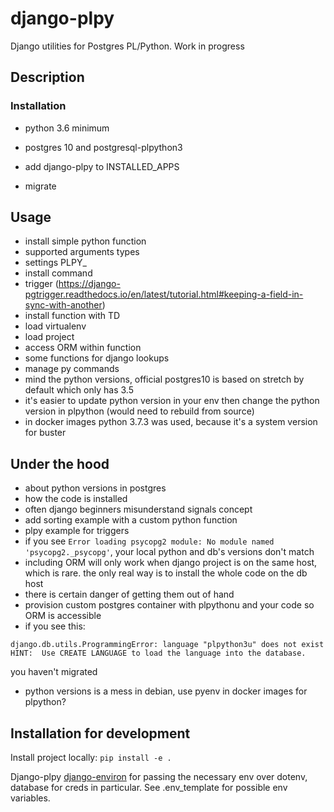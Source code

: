 # django-plpy

Django utilities for Postgres PL/Python. Work in progress

## Description


### Installation
- python 3.6 minimum
- postgres 10 and postgresql-plpython3

- add django-plpy to INSTALLED_APPS
- migrate
## Usage
+ install simple python function
+ supported arguments types
+ settings PLPY_
+ install command
+ trigger (https://django-pgtrigger.readthedocs.io/en/latest/tutorial.html#keeping-a-field-in-sync-with-another)
+ install function with TD
+ load virtualenv
+ load project
+ access ORM within function
+ some functions for django lookups
+ manage py commands
+ mind the python versions, official postgres10 is based on stretch by default which only has 3.5
+ it's easier to update python version in your env then change the python version in plpython (would need to rebuild from source)
+ in docker images python 3.7.3 was used, because it's a system version for buster

## Under the hood

- about python versions in postgres
- how the code is installed
- often django beginners misunderstand signals concept
- add sorting example with a custom python function
- plpy example for triggers
- if you see `Error loading psycopg2 module: No module named 'psycopg2._psycopg'`, your local python and db's versions don't match
- including ORM will only work when django project is on the same host, which is rare. the only real way is to install the whole code on the db host
- there is certain danger of getting them out of hand
- provision custom postgres container with plpythonu and your code so ORM is accessible
- if you see this:

```
django.db.utils.ProgrammingError: language "plpython3u" does not exist
HINT:  Use CREATE LANGUAGE to load the language into the database.
```

you haven't migrated
- python versions is a mess in debian, use pyenv in docker images for plpython?

## Installation for development

Install project locally: `pip install -e .`

Django-plpy [django-environ](https://github.com/joke2k/django-environ) for passing the necessary env over dotenv,
database for creds in particular. See .env_template for possible env variables.
